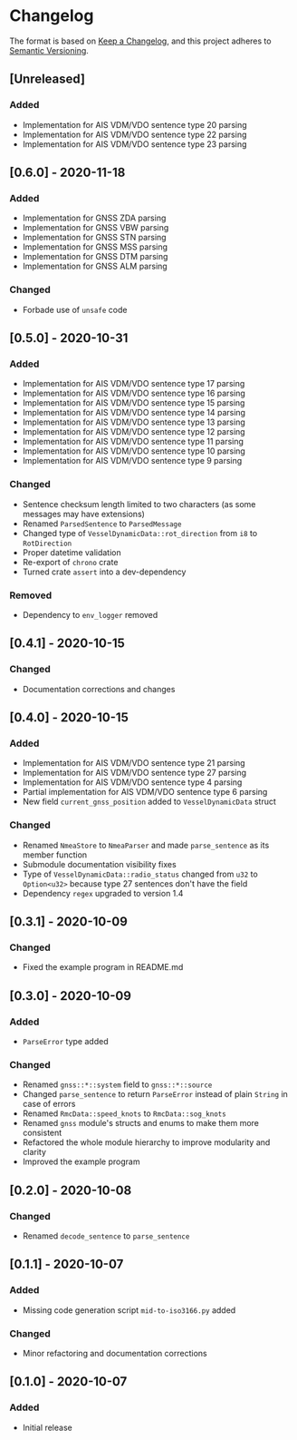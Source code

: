 # Changelog

The format is based on [Keep a Changelog](https://keepachangelog.com/en/1.0.0/),
and this project adheres to [Semantic Versioning](https://semver.org/spec/v2.0.0.html).

## [Unreleased]
### Added
- Implementation for AIS VDM/VDO sentence type 20 parsing
- Implementation for AIS VDM/VDO sentence type 22 parsing
- Implementation for AIS VDM/VDO sentence type 23 parsing

## [0.6.0] - 2020-11-18
### Added
- Implementation for GNSS ZDA parsing
- Implementation for GNSS VBW parsing
- Implementation for GNSS STN parsing
- Implementation for GNSS MSS parsing
- Implementation for GNSS DTM parsing
- Implementation for GNSS ALM parsing
### Changed
- Forbade use of `unsafe` code

## [0.5.0] - 2020-10-31
### Added
- Implementation for AIS VDM/VDO sentence type 17 parsing
- Implementation for AIS VDM/VDO sentence type 16 parsing
- Implementation for AIS VDM/VDO sentence type 15 parsing
- Implementation for AIS VDM/VDO sentence type 14 parsing
- Implementation for AIS VDM/VDO sentence type 13 parsing
- Implementation for AIS VDM/VDO sentence type 12 parsing
- Implementation for AIS VDM/VDO sentence type 11 parsing
- Implementation for AIS VDM/VDO sentence type 10 parsing
- Implementation for AIS VDM/VDO sentence type 9 parsing
### Changed
- Sentence checksum length limited to two characters (as some messages may have extensions)
- Renamed `ParsedSentence` to `ParsedMessage`
- Changed type of `VesselDynamicData::rot_direction` from `i8` to `RotDirection`
- Proper datetime validation
- Re-export of `chrono` crate
- Turned crate `assert` into a dev-dependency
### Removed
- Dependency to `env_logger` removed

## [0.4.1] - 2020-10-15
### Changed
- Documentation corrections and changes

## [0.4.0] - 2020-10-15
### Added
- Implementation for AIS VDM/VDO sentence type 21 parsing
- Implementation for AIS VDM/VDO sentence type 27 parsing
- Implementation for AIS VDM/VDO sentence type 4 parsing
- Partial implementation for AIS VDM/VDO sentence type 6 parsing
- New field `current_gnss_position` added to `VesselDynamicData` struct
### Changed
- Renamed `NmeaStore` to `NmeaParser` and made `parse_sentence` as its member function
- Submodule documentation visibility fixes
- Type of `VesselDynamicData::radio_status` changed from `u32` to `Option<u32>` because type 27 
  sentences don't have the field
- Dependency `regex` upgraded to version 1.4

## [0.3.1] - 2020-10-09
### Changed
- Fixed the example program in README.md

## [0.3.0] - 2020-10-09
### Added
- `ParseError` type added

### Changed
- Renamed `gnss::*::system` field to `gnss::*::source`
- Changed `parse_sentence` to return `ParseError` instead of plain `String` in case of errors
- Renamed `RmcData::speed_knots` to `RmcData::sog_knots`
- Renamed `gnss` module's structs and enums to make them more consistent
- Refactored the whole module hierarchy to improve modularity and clarity
- Improved the example program

## [0.2.0] - 2020-10-08
### Changed
- Renamed `decode_sentence` to `parse_sentence` 

## [0.1.1] - 2020-10-07
### Added
- Missing code generation script `mid-to-iso3166.py` added
### Changed
- Minor refactoring and documentation corrections

## [0.1.0] - 2020-10-07
### Added
- Initial release

